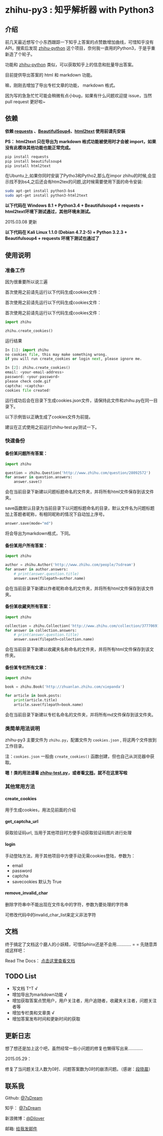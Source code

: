# zhihu-py3 : 知乎解析器 with Python3

## 介绍

前几天最近想写个小东西跟踪一下知乎上答案的点赞数增加曲线，可惜知乎没有API，搜索后发现 [zhihu-python][zhihu-python-url] 这个项目，奈何我一直用的Python3，于是乎重新造了个轮子。

功能和 [zhihu-python][zhihu-python-url] 类似，可以获取知乎上的信息和批量导出答案。

目前提供导出答案的 html 和 markdown 功能。

嘛，刚刚去增加了导出专栏文章的功能， markdown 格式。

因为写的急急忙忙可能会稍微有点小bug，如果有什么问题欢迎提 issue，当然 pull request 更好啦~

## 依赖

**依赖 [requests][req-url] 、[BeautifulSoup4][bs4-url]、[html2text][html2text-url] 使用前请先安装**

**PS： html2text 只在导出为 markdown 格式功能被使用时才会被 import，如果没有此模块其他功能也能正常完成。**

```bash
pip install requests
pip install beautifulsoup4
pip install html2text
```

在Ubuntu上,如果你同时安装了Pytho3和Pytho2,那么在impor zhihu的时候,会显示找不到bs4,之后还会有htm2tex的问题,这时候需要使用下面的命令安装:
```bash
sudo apt-get install python3-bs4
sudo apt-get install python3-html2text
```

**以下代码在 Windows 8.1 + Python3.4 + Beautifulsoup4 + requests + html2text环境下测试通过，其他环境未测试。**

2015.03.08 更新

**以下代码在 Kali Linux 1.1.0 (Debian 4.7.2-5) + Python 3.2.3 + Beautifulsoup4 + requests 环境下测试也通过了**


## 使用说明

### 准备工作

因为很重要所以说三遍

首次使用之前请先运行以下代码生成cookies文件：

首次使用之前请先运行以下代码生成cookies文件：

首次使用之前请先运行以下代码生成cookies文件：


```python
import zhihu

zhihu.create_cookies()
```

运行结果

```python
In [1]: import zhihu
no cookies file, this may make something wrong.
if you will run create_cookies or login next, please ignore me.

In [2]: zhihu.create_cookies()
email: <your-email-address>
password: <your-password>
please check code.gif
captcha: <captcha>
cookies file created!
```

运行成功后会在目录下生成cookies.json文件，请保持此文件和zhihu.py在同一目录下。

以下示例皆以正确生成了cookies文件为前提。

建议在正式使用之前运行zhihu-test.py测试一下。


### 快速备份

#### 备份某问题所有答案：

```python
import zhihu

question = zhihu.Question('http://www.zhihu.com/question/28092572')
for answer in question.answers:
    answer.save()
```

会在当前目录下新建以问题标题命名的文件夹，并将所有html文件保存到该文件夹。

save函数默认目录为当前目录下以问题标题命名的目录，默认文件名为问题标题加上答题者昵称，有相同昵称的情况下自动加上序号。

```python
answer.save(mode="md")
```
将会导出为markdown格式，下同。

#### 备份某用户所有答案：

```Python
import zhihu

author = zhihu.Author('http://www.zhihu.com/people/7sdream')
for answer in author.answers:
    # print(answer.question.title)
    answer.save(filepath=author.name)
```

会在当前目录下新建以作者昵称命名的文件夹，并将所有html文件保存到该文件夹。

#### 备份某收藏夹所有答案：

```Python
import zhihu

collection = zhihu.Collection('http://www.zhihu.com/collection/37770691')
for answer in collection.answers:
    # print(answer.question.title)
    answer.save(filepath=collection.name)
```

会在当前目录下新建以收藏夹名称命名的文件夹，并将所有html文件保存到该文件夹。

#### 备份某专栏所有文章：

```Python
import zhihu

book = zhihu.Book('http://zhuanlan.zhihu.com/xiepanda')

for article in book.posts:
    print(article.title)
    article.save(filepath=book.name)
```

会在当前目录下新建以专栏名命名的文件夹，并将所有md文件保存到该文件夹。

### 类简单用法说明

zhihu-py3 主要文件为 `zhihu.py`，配置文件为 `cookies.json` , 将这两个文件放到工作目录。

注：`cookies.json` 一般由 `create_cookies()` 函数创建，但也自己从浏览器中获取。

**嗯！类的用法请看 [zhihu-test.py][zhihu-test-py-url]，或者看[文档][doc-rtd-url]，就不在这里写啦**

### 其他常用方法

#### create_cookies

用于生成cookies，用法见前面的介绍

#### get_captcha_url

获取验证码url, 当用于其他项目时方便手动获取验证码图片进行处理

#### login

手动登陆方法，用于其他项目中方便手动无需cookies登陆，参数为：

 - email
 - password
 - captcha
 - savecookies 默认为 True

#### remove_invalid_char

删除字符串中不能出现在文件名中的字符，参数为要处理的字符串

可修改代码中的invalid_char_list来定义非法字符

## 文档

终于搞定了文档这个磨人的小妖精，可惜Sphinx还是不会用………… = = 先随意弄成这样吧：

Read The Docs： [点击这里查看文档][doc-rtd-url]

## TODO List

 - 写文档 T^T √
 - 增加导出为markdown功能 √
 - 增加获取答案点赞用户，用户关注者，用户追随者，收藏夹关注者，问题关注者等
 - 增加专栏类和文章类 √
 - 增加答案发布时间和更新时间的获取

## 更新日志

想了想还是加上这个吧，虽然经常一些小问题的修复也懒得写出来…………

2015.05.29：

修复了当问题关注人数为0时、问题答案数为0时的崩溃问题。（感谢：[段晓晨][thanks-zh-duan-xiao-chen-39]）

## 联系我

Github: [@7sDream][github-url]

知乎： [@7sDream][zhihu-url]

新浪微博：[@Dilover][weibo-url]

邮箱: [给我发邮件][mail-to-me]

[zhihu-python-url]: https://github.com/egrcc/zhihu-python
[req-url]: https://pypi.python.org/pypi/requests/2.5.1
[bs4-url]: http://www.crummy.com/software/BeautifulSoup
[html2text-url]: https://github.com/aaronsw/html2text
[doc-rtd-url]: http://zhihu-py3.readthedocs.org/zh_CN/latest/
[github-url]: https://github.com/7sDream
[weibo-url]: http://weibo.com/didilover
[zhihu-url]: http://www.zhihu.com/people/7sdream
[mail-to-me]: mailto:xixihaha.xiha@qq.com
[zhihu-test-py-url]: https://github.com/7sDream/zhihu-py3/blob/master/zhihu-test.py

[thanks-zh-duan-xiao-chen-39]: http://www.zhihu.com/people/duan-xiao-chen-39
